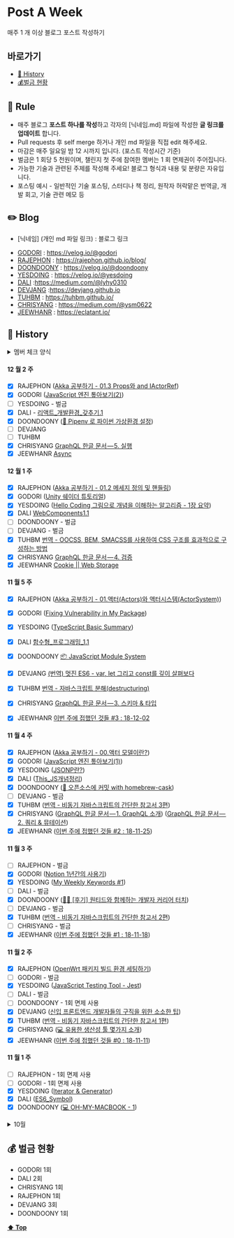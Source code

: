 # Post A Week

매주 1 개 이상 블로그 포스트 작성하기

## 바로가기
- [📘 History](#-history)
- [💰벌금 현황](#-벌금-현황)

## 📌 Rule

- 매주 블로그 **포스트 하나를 작성**하고 각자의 [닉네임.md] 파일에 작성한 **글 링크를 업데이트** 합니다. 
- Pull requests 후 self merge 하거나 개인 md 파일을 직접 edit 해주세요.
- 마감은 매주 일요일 밤 12 시까지 입니다. (포스트 작성시간 기준)
- 벌금은 1 회당 5 천원이며, 챌린지 첫 주에 참여한 멤버는 1 회 면제권이 주어집니다.
- 가능한 기술과 관련된 주제를 작성해 주세요! 블로그 형식과 내용 및 분량은 자유입니다.
- 포스팅 예시 - 일반적인 기술 포스팅, 스터디나 책 정리, 원작자 허락맡은 번역글, 개발 회고, 기술 관련 메모 등

## ✏️ Blog
 * [닉네임] (개인 md 파일 링크) : 블로그 링크
- [GODORI](https://post-a-week.github.io/blog/GODORI) : https://velog.io/@godori
- [RAJEPHON](https://post-a-week.github.io/blog/RAJEPHON) : https://rajephon.github.io/blog/
- [DOONDOONY](https://post-a-week.github.io/blog/DOONDOONY) : https://velog.io/@doondoony
- [YESDOING](https://post-a-week.github.io/blog/YESDOING) : https://velog.io/@yesdoing
- [DALI](https://post-a-week.github.io/blog/DALI) :https://medium.com/@lyhy0310
- [DEVJANG](https://post-a-week.github.io/blog/DEVJANG) :https://devjang.github.io
- [TUHBM](https://post-a-week.github.io/blog/TUHBM) : https://tuhbm.github.io/
- [CHRISYANG](https://post-a-week.github.io/blog/CHRISYANG) : https://medium.com/@ysm0622
- [JEEWHANR](https://github.com/post-a-week/blog/blob/master/JEEWHANR.md) : https://eclatant.io/

## 📘 History

<details>
<summary>멤버 체크 양식 </summary>

- [ ] RAJEPHON
- [ ] GODORI
- [ ] YESDOING 
- [ ] DALI
- [ ] DOONDOONY
- [ ] DEVJANG
- [ ] TUHBM
- [ ] CHRISYANG
- [ ] JEEWHANR

</details>

#### 12 월 2 주
- [X] RAJEPHON ([Akka 공부하기 - 01.3 Props와 and IActorRef](https://rajephon.github.io/blog/2018/12/14/akka-03/))
- [X] GODORI ([JavaScript 엔진 톺아보기(2)](https://velog.io/@godori/JavaScript-%EC%97%94%EC%A7%84-%ED%86%BA%EC%95%84%EB%B3%B4%EA%B8%B0-2-pujpqum2ji))
- [ ] YESDOING - 벌금
- [X] DALI - [리액트_개발환경_갖추기.1](https://medium.com/@lyhy0310/react-dev-setting-v-1-fc0f7882ecd4)
- [X] DOONDOONY ([🚀 Pipenv 로 파이썬 가상환경 설정](https://velog.io/@doondoony/pipenv-101))
- [ ] DEVJANG
- [ ] TUHBM
- [X] CHRISYANG [GraphQL 한글 문서 — 5. 실행](https://medium.com/@ysm0622/graphql-%ED%95%9C%EA%B8%80-%EB%AC%B8%EC%84%9C-5-%EC%8B%A4%ED%96%89-81891be0770d)
- [X] JEEWHANR [Async](https://eclatant.io/2018/12/10/2018-12-10-Async/)

#### 12 월 1 주
- [X] RAJEPHON ([Akka 공부하기 - 01.2 메세지 정의 및 핸들링](https://rajephon.github.io/blog/2018/12/08/akka-02/))
- [X] GODORI ([Unity 쉐이더 튜토리얼](https://velog.io/@godori/2018-12-09-2312-%EC%9E%91%EC%84%B1%EB%90%A8-zvjph00nd7))
- [X] YESDOING ([Hello Coding 그림으로 개념을 이해하는 알고리즘 - 1장 요약](https://velog.io/@yesdoing/Hello-Coding-%EA%B7%B8%EB%A6%BC%EC%9C%BC%EB%A1%9C-%EA%B0%9C%EB%85%90%EC%9D%84-%EC%9D%B4%ED%95%B4%ED%95%98%EB%8A%94-%EC%95%8C%EA%B3%A0%EB%A6%AC%EC%A6%98-1%EC%9E%A5-%EC%9A%94%EC%95%BD))
- [X] DALI [WebComponents1.1](https://medium.com/@lyhy0310/web-components-01-78d769063ada)
- [ ] DOONDOONY - 벌금
- [ ] DEVJANG - 벌금
- [X] TUHBM [번역 - OOCSS, BEM, SMACSS를 사용하여 CSS 구조를 효과적으로 구성하는 방법](https://tuhbm.github.io/2018/12/09/cssArchitecture/)
- [X] CHRISYANG [GraphQL 한글 문서 — 4. 검증](https://medium.com/@ysm0622/graphql-%ED%95%9C%EA%B8%80-%EB%AC%B8%EC%84%9C-4-%EA%B2%80%EC%A6%9D-eaee6ae75f72)
- [X] JEEWHANR [Cookie || Web Storage](https://eclatant.io/2018/12/09/2018-12-09-Cookie-Web-Storage/)

#### 11 월 5 주
- [X] RAJEPHON ([Akka 공부하기 - 01.액터(Actors)와 액터시스템(ActorSystem)](https://rajephon.github.io/blog/2018/12/02/akka-01/))
- [X] GODORI ([Fixing Vulnerability in My Package](https://velog.io/@godori/Today-I-Learned-2-kdjp6i252z))
- [x] YESDOING ([TypeScript Basic Summary](https://velog.io/@yesdoing/TypeScript-Basic-Summary))
- [X] DALI [함수형_프로그래밍_1.1](https://medium.com/@lyhy0310/%ED%95%A8%EC%88%98%ED%98%95-%ED%94%84%EB%A1%9C%EA%B7%B8%EB%9E%98%EB%B0%8D-01-01-b078d858eac5)
- [X] DOONDOONY [📦 JavaScript Module System](https://velog.io/@doondoony/JavaScript-Module-System)
- [X] DEVJANG [(번역) 멋진 ES6 - var, let 그리고 const를 깊이 살펴보다](https://devjang.github.io/2018/11/25/2018-11-25-var-let-and-const)
- [X] TUHBM [번역 - 자바스크립트 분해(destructuring)](https://tuhbm.github.io/2018/12/01/javascriptDestructuring/)
- [X] CHRISYANG [GraphQL 한글 문서 — 3. 스키마 & 타입](https://medium.com/@ysm0622/graphql-%ED%95%9C%EA%B8%80-%EB%AC%B8%EC%84%9C-3-%EC%8A%A4%ED%82%A4%EB%A7%88-%ED%83%80%EC%9E%85-28b2da42eec0)
- [X] JEEWHANR [이번 주에 접했던 것들 #3 : 18-12-02](https://eclatant.io/2018/12/02/2018-12-02-WeeklyHistory/)


#### 11 월 4 주
- [X] RAJEPHON ([Akka 공부하기 - 00.액터 모델이란?](https://rajephon.github.io/blog/2018/11/25/akka-00/))
- [X] GODORI ([JavaScript 엔진 톺아보기(1)](https://velog.io/@godori/JavaScript-%EC%97%94%EC%A7%84-%ED%86%BA%EC%95%84%EB%B3%B4%EA%B8%B0-mdjowmjlcb))
- [x] YESDOING ([JSONP란?](https://velog.io/@yesdoing/JSONP%EB%9E%80-jujowt4jy7))
- [X] DALI  ([This_JS개념정리](https://medium.com/@lyhy0310/js-%EA%B0%9C%EB%85%90-%EC%A0%95%EB%A6%AC%ED%95%98%EA%B8%B0-01-this-%ED%8E%B8-9b05663a5aff))
- [X] DOONDOONY ([🍺 오픈소스에 커밋 with homebrew-cask](https://velog.io/@doondoony/how-to-commit-to-an-open-source-project-with-homebrew-cask))
- [ ] DEVJANG - 벌금
- [X] TUHBM ([번역 - 비동기 자바스크립트의 간단한 참고서 3편](https://tuhbm.github.io/2018/11/24/async03/))
- [X] CHRISYANG ([GraphQL 한글 문서 — 1. GraphQL 소개](https://medium.com/@ysm0622/graphql-%ED%95%9C%EA%B8%80-%EB%AC%B8%EC%84%9C-1-graphql-%EC%86%8C%EA%B0%9C-5f4f38c267b1)) ([GraphQL 한글 문서 — 2. 쿼리 & 뮤테이션](https://medium.com/@ysm0622/graphql-%ED%95%9C%EA%B8%80-%EB%AC%B8%EC%84%9C-2-%EC%BF%BC%EB%A6%AC-%EB%AE%A4%ED%85%8C%EC%9D%B4%EC%85%98-e152f29902e7))
- [X] JEEWHANR ([이번 주에 접했던 것들 #2 : 18-11-25](https://eclatant.io/2018/11/25/2018-11-25-WeeklyHistory/))

#### 11 월 3 주
- [ ] RAJEPHON - 벌금
- [X] GODORI ([Notion 1년간의 사용기](https://velog.io/@godori/Notion-1%EB%85%84%EA%B0%84%EC%9D%98-%EC%82%AC%EC%9A%A9%EA%B8%B0-x7jon062yu))
- [X] YESDOING ([My Weekly Keywords #1](https://velog.io/@yesdoing/My-Weekly-Keywords-1))
- [ ] DALI - 벌금
- [X] DOONDOONY ([👨‍💻 [후기] 원티드와 함께하는 개발자 커리어 터치](https://velog.io/@doondoony/%ED%9B%84%EA%B8%B0-%EC%9B%90%ED%8B%B0%EB%93%9C%EC%99%80-%ED%95%A8%EA%BB%98%ED%95%98%EB%8A%94-%EA%B0%9C%EB%B0%9C%EC%9E%90-%EC%BB%A4%EB%A6%AC%EC%96%B4-%ED%84%B0%EC%B9%98))
- [ ] DEVJANG - 벌금
- [X] TUHBM ([번역 - 비동기 자바스크립트의 간단한 참고서 2편](https://tuhbm.github.io/2018/11/14/async02/))
- [ ] CHRISYANG - 벌금
- [X] JEEWHANR ([이번 주에 접했던 것들 #1 : 18-11-18](https://eclatant.io/2018/11/18/2018-11-18-WeeklyHistory/))

#### 11 월 2 주
- [X] RAJEPHON ([OpenWrt 패키지 빌드 환경 세팅하기](https://rajephon.github.io/blog/2018/11/09/build-openwrt-00/))
- [ ] GODORI - 벌금
- [x] YESDOING ([JavaScript Testing Tool - Jest](https://velog.io/@yesdoing/JavaScript-Testing-Tool-Jest-opjocpva77))
- [ ] DALI - 벌금
- [ ] DOONDOONY - 1회 면제 사용
- [X] DEVJANG ([신입 프론트엔드 개발자들의 구직을 위한 소소한 팁](https://devjang.github.io/2018/11/11/2018-11-11-new-fed-begginer-tip))
- [x] TUHBM ([번역 - 비동기 자바스크립트의 간단한 참고서 1편](https://tuhbm.github.io/2018/11/05/async01/))
- [x] CHRISYANG ([💻 유용한 생산성 툴 몇가지 소개](https://medium.com/@ysm0622/%EC%9C%A0%EC%9A%A9%ED%95%9C-%EC%83%9D%EC%82%B0%EC%84%B1-%ED%88%B4-%EB%AA%87%EA%B0%80%EC%A7%80-%EC%86%8C%EA%B0%9C-a5cda7f18c8b))
- [x] JEEWHANR ([이번 주에 접했던 것들 #0 : 18-11-11](https://eclatant.io/2018/11/11/2018-11-11-WeeklyHistory/))

#### 11 월 1 주

- [ ] RAJEPHON - 1회 면제 사용
- [ ] GODORI - 1회 면제 사용
- [x] YESDOING ([Iterator & Generator](https://velog.io/@yesdoing/Iterator-Generator))
- [x] DALI ([ES6_Symbol](https://medium.com/@lyhy0310/js-keywords-01-symbol-d4de06823491))
- [x] DOONDOONY ([💻 OH-MY-MACBOOK - 1](https://velog.io/@doondoony/-OH-MY-MACBOOK))

<details>
<summary> 10월 </summary>


#### 10 월 4 주

- [x] RAJEPHON ([Unity - 선 샤프트(Sun shafts) / 볼류메트릭 라이팅(Volumetric Lighting) 효과 이용하기](https://rajephon.github.io/blog/2018/10/28/unity-using-sun-shafts/))
- [x] GODORI ([Today I Learned #1](https://velog.io/@godori/2018-10-28-1910-%EC%9E%91%EC%84%B1%EB%90%A8-4vjnspso2e))
- [x] YESDOING ([꼬리 물기 최적화(Tail Call Optimization)란?](https://velog.io/@yesdoing/%EA%BC%AC%EB%A6%AC-%EB%AC%BC%EA%B8%B0-%EC%B5%9C%EC%A0%81%ED%99%94Tail-Call-Optimization%EB%9E%80-2yjnslo7sr))
- [x] DALI ([VueSoundCloud - 03](https://medium.com/@lyhy0310/soundcloud-copy%ED%95%98%EB%A9%B0-vue-%EC%9D%B5%ED%9E%88%EA%B8%B0-03-b06636b5c3a4))
- [x] DOONDOONY ([📦 JavaScript Object](https://velog.io/@doondoony/JavaScript-Object))

#### 10 월 3 주

- [x] RAJEPHON ([Amazon Linux AMI에서 midi를 mp3, ogg로 변환하기](https://rajephon.github.io/blog/2018/10/19/convert-midi-to-mp3-ogg-on-aws-linux/))
- [x] GODORI ([JavaScript 프로그램 성능 향상](https://velog.io/@godori/JavaScript-%ED%94%84%EB%A1%9C%EA%B7%B8%EB%9E%A8-%EC%84%B1%EB%8A%A5-%ED%96%A5%EC%83%81))
- [x] YESDOING ([BEM( Block, Element, Modifier) Quick start](https://velog.io/@yesdoing/BEM-Block-Element-Modifier-Quick-start))
- [x] DOONDOONY ([🌍HTTP/2와 Webpack](https://velog.io/@doondoony/HTTP2-and-Webpack))
- [x] DALI ([VueSoundCloud - 02](https://medium.com/@lyhy0310/soundcloud-copy%ED%95%98%EB%A9%B0-vue-%EC%9D%B5%ED%9E%88%EA%B8%B0-02-90635c8805e1))

#### 10 월 2 주

- [x] YESDOING ([이벤트 위임(Event Delegation)의 구현](https://velog.io/@yesdoing/%EC%9D%B4%EB%B2%A4%ED%8A%B8-%EC%9C%84%EC%9E%84Event-Delegation%EC%9D%98-%EA%B5%AC%ED%98%84))
- [x] RAJEPHON ([프로그래머스 문제풀이 고득점 Kit 해시 - 베스트앨범](https://rajephon.github.io/blog/2018/10/14/programmers-solution-hash-best-album/))
- [x] DOONDOONY ([Python Decorator💅 - 1](https://velog.io/@doondoony/Python-Decorator-101))
- [x] GODORI ([프라미스(Promise)](https://velog.io/@godori/%ED%94%84%EB%9D%BC%EB%AF%B8%EC%8A%A4Promise-erjn8zr7nk))
- [x] DALI ([VueSoundCloud - 01](https://medium.com/@lyhy0310/vue-soundcloud-copy%ED%95%98%EB%A9%B0-vue-%EC%9D%B5%ED%9E%88%EA%B8%B0-01-2cb790513e56))

#### 10 월 1 주 (선 참여)

- [x] GODORI ([ES6(2015) 주요 내용 정리](https://velog.io/@godori/ES6-%EC%A0%95%EB%A6%AC-vpjmrh6hhe))
- [x] RAJEPHON ([아마존 SES 세팅부터 Node.js 활용 메일 전송까지](https://rajephon.github.io/blog/2018/10/06/Amazon-SES-Setup-00/))
- [x] DOONDOONY ([[Serverless Framework] serverless.yml 설정 정보 숨기기](https://velog.io/@doondoony/Serverless-Framework-serverless.yml-%EC%84%A4%EC%A0%95-%EC%A0%95%EB%B3%B4-%EC%88%A8%EA%B8%B0%EA%B8%B0-2hjmsx7nal))


</details>

## 💰 벌금 현황
- GODORI 1회
- DALI 2회
- CHRISYANG 1회
- RAJEPHON 1회
- DEVJANG 3회
- DOONDOONY 1회

**[⬆ Top](#바로가기)**
